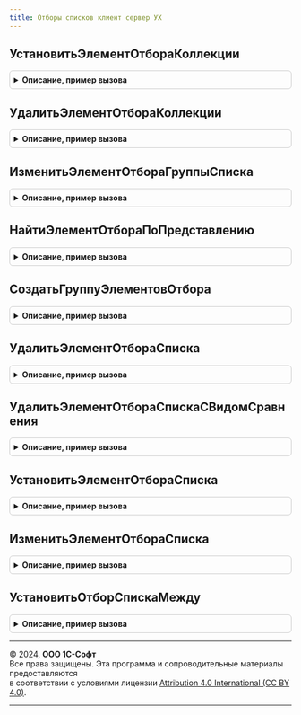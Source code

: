 ```yaml
---
title: Отборы списков клиент сервер УХ
---
```



## УстановитьЭлементОтбораКоллекции
<details style="margin: 1em 0; padding: 0.5em; border: 1px solid #ccc; border-radius: 6px;">

<summary style="font-weight: bold; cursor: pointer;">Описание, пример вызова</summary>

```bsl
//
Процедура УстановитьЭлементОтбораКоллекции(КоллекцияЭлементов, ИмяПоля, ПравоеЗначение, ВидСравнения = Неопределено) Экспорт
```

Пример вызова
```bsl
ОтборыСписковКлиентСерверУХ.УстановитьЭлементОтбораКоллекции(КоллекцияЭлементов, ИмяПоля, ПравоеЗначение, ВидСравнения);
```
</details>

## УдалитьЭлементОтбораКоллекции
<details style="margin: 1em 0; padding: 0.5em; border: 1px solid #ccc; border-radius: 6px;">

<summary style="font-weight: bold; cursor: pointer;">Описание, пример вызова</summary>

```bsl

//
//
Процедура УдалитьЭлементОтбораКоллекции(КоллекцияЭлементов, ИмяПоля) Экспорт
```

Пример вызова
```bsl
ОтборыСписковКлиентСерверУХ.УдалитьЭлементОтбораКоллекции(КоллекцияЭлементов, ИмяПоля));
```
</details>

## ИзменитьЭлементОтбораГруппыСписка
<details style="margin: 1em 0; padding: 0.5em; border: 1px solid #ccc; border-radius: 6px;">

<summary style="font-weight: bold; cursor: pointer;">Описание, пример вызова</summary>

```bsl

//
//
Процедура ИзменитьЭлементОтбораГруппыСписка(Группа, ИмяПоля, ПравоеЗначение = Неопределено, Установить = Ложь, ВидСравнения = Неопределено) Экспорт
```

Пример вызова
```bsl
ОтборыСписковКлиентСерверУХ.ИзменитьЭлементОтбораГруппыСписка(Группа, ИмяПоля, ПравоеЗначение, Установить, ВидСравнения);
```
</details>

## НайтиЭлементОтбораПоПредставлению
<details style="margin: 1em 0; padding: 0.5em; border: 1px solid #ccc; border-radius: 6px;">

<summary style="font-weight: bold; cursor: pointer;">Описание, пример вызова</summary>

```bsl

Функция НайтиЭлементОтбораПоПредставлению(КоллекцияЭлементов, Представление, ВидПоиска = 0) Экспорт
```

Пример вызова
```bsl
Результат = ОтборыСписковКлиентСерверУХ.НайтиЭлементОтбораПоПредставлению(КоллекцияЭлементов, Представление, ВидПоиска);
```
</details>

## СоздатьГруппуЭлементовОтбора
<details style="margin: 1em 0; padding: 0.5em; border: 1px solid #ccc; border-radius: 6px;">

<summary style="font-weight: bold; cursor: pointer;">Описание, пример вызова</summary>

```bsl

Функция СоздатьГруппуЭлементовОтбора(КоллекцияЭлементов, Представление, ТипГруппы) Экспорт
```

Пример вызова
```bsl
Результат = ОтборыСписковКлиентСерверУХ.СоздатьГруппуЭлементовОтбора(КоллекцияЭлементов, Представление, ТипГруппы) 
```
</details>

## УдалитьЭлементОтбораСписка
<details style="margin: 1em 0; padding: 0.5em; border: 1px solid #ccc; border-radius: 6px;">

<summary style="font-weight: bold; cursor: pointer;">Описание, пример вызова</summary>

```bsl

//Удаляет элемент отбора динамического списка
//
//Параметры:
//Список  - обрабатываемый динамический список,
//ИмяПоля - имя поля компоновки, отбор по которому нужно удалить
//
Процедура УдалитьЭлементОтбораСписка(Список, ИмяПоля) Экспорт
```

Пример вызова
```bsl
ОтборыСписковКлиентСерверУХ.УдалитьЭлементОтбораСписка(Список, ИмяПоля) 
```
</details>

## УдалитьЭлементОтбораСпискаСВидомСравнения
<details style="margin: 1em 0; padding: 0.5em; border: 1px solid #ccc; border-radius: 6px;">

<summary style="font-weight: bold; cursor: pointer;">Описание, пример вызова</summary>

```bsl

// Удалить элемент отбора списка по имени и виду сравнения.
//
// Параметры:
//  Список		 - ДинамическийСписок - список из отбора которого будет удален элемент.
//  ИмяПоля		 - Строка - имя элемента отбора.
//  ВидСравнения - ВидСравненияКомпоновкиДанных - вид сравнения для отбора элемента.
//
Процедура УдалитьЭлементОтбораСпискаСВидомСравнения(Список, Экспорт
```

Пример вызова
```bsl
ОтборыСписковКлиентСерверУХ.УдалитьЭлементОтбораСпискаСВидомСравнения(Список, );
```
</details>

## УстановитьЭлементОтбораСписка
<details style="margin: 1em 0; padding: 0.5em; border: 1px solid #ccc; border-radius: 6px;">

<summary style="font-weight: bold; cursor: pointer;">Описание, пример вызова</summary>

```bsl

//Устанавливает элемент отбор динамического списка
//
//Параметры:
//Список			- обрабатываемый динамический список,
//ИмяПоля			- имя поля компоновки, отбор по которому нужно установить,
//ВидСравнения		- вид сравнения отбора, по умолчанию - Равно,
//ПравоеЗначение 	- значение отбора
//
Процедура УстановитьЭлементОтбораСписка(Список, ИмяПоля, ПравоеЗначение, ВидСравнения = Неопределено, Представление = "") Экспорт
```

Пример вызова
```bsl
ОтборыСписковКлиентСерверУХ.УстановитьЭлементОтбораСписка(Список, ИмяПоля, ПравоеЗначение, ВидСравнения, Представление);
```
</details>

## ИзменитьЭлементОтбораСписка
<details style="margin: 1em 0; padding: 0.5em; border: 1px solid #ccc; border-radius: 6px;">

<summary style="font-weight: bold; cursor: pointer;">Описание, пример вызова</summary>

```bsl

//Изменяет элемент отбора динамического списка
//
//Параметры:
//Список         - обрабатываемый динамический список,
//ИмяПоля        - имя поля компоновки, отбор по которому нужно установить,
//ВидСравнения   - вид сравнения отбора, по умолчанию - Равно,
//ПравоеЗначение - значение отбора,
//Установить     - признак необходимости установить отбор
//
Процедура ИзменитьЭлементОтбораСписка(Список, ИмяПоля, ПравоеЗначение = Неопределено, Установить = Ложь, ВидСравнения = Неопределено) Экспорт
```

Пример вызова
```bsl
ОтборыСписковКлиентСерверУХ.ИзменитьЭлементОтбораСписка(Список, ИмяПоля, ПравоеЗначение, Установить, ВидСравнения);
```
</details>

## УстановитьОтборСпискаМежду
<details style="margin: 1em 0; padding: 0.5em; border: 1px solid #ccc; border-radius: 6px;">

<summary style="font-weight: bold; cursor: pointer;">Описание, пример вызова</summary>

```bsl

// Установить отбор по полю динамического списка между двух значений.
//
// Параметры:
//  Список		 - ДинамическийСписок - список из отбора которого будет удален элемент.
//  ИмяПоля		 - Строка - имя элемента отбора.
//  ЗначениеС	 - Число | Дата - нижняя граница отбора (включая).
//  ЗначениеПо	 - Число | Дата - верхняя граница отбора (включая).
//
Процедура УстановитьОтборСпискаМежду(Список, Экспорт
```

Пример вызова
```bsl
ОтборыСписковКлиентСерверУХ.УстановитьОтборСпискаМежду(Список, );
```
</details>

---

© 2024, **ООО 1С-Софт**  
Все права защищены. Эта программа и сопроводительные материалы предоставляются  
в соответствии с условиями лицензии [Attribution 4.0 International (CC BY 4.0)](https://creativecommons.org/licenses/by/4.0/legalcode).

---
